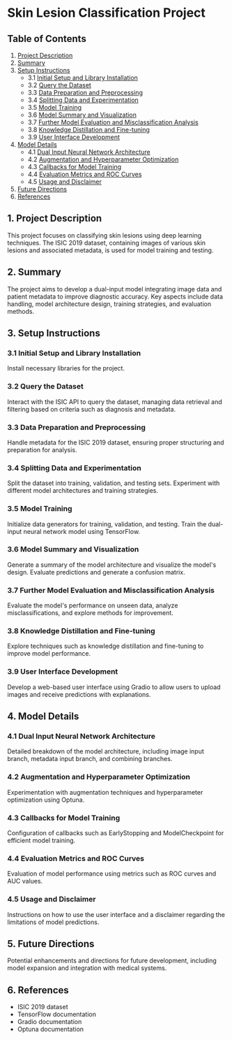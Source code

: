 # Skin Lesion Classification Project

## Table of Contents
1. [Project Description](#project-description)
2. [Summary](#summary)
3. [Setup Instructions](#setup-instructions)
   - 3.1 [Initial Setup and Library Installation](#initial-setup-and-library-installation)
   - 3.2 [Query the Dataset](#query-the-dataset)
   - 3.3 [Data Preparation and Preprocessing](#data-preparation-and-preprocessing)
   - 3.4 [Splitting Data and Experimentation](#splitting-data-and-experimentation)
   - 3.5 [Model Training](#model-training)
   - 3.6 [Model Summary and Visualization](#model-summary-and-visualization)
   - 3.7 [Further Model Evaluation and Misclassification Analysis](#further-model-evaluation-and-misclassification-analysis)
   - 3.8 [Knowledge Distillation and Fine-tuning](#knowledge-distillation-and-fine-tuning)
   - 3.9 [User Interface Development](#user-interface-development)
4. [Model Details](#model-details)
   - 4.1 [Dual Input Neural Network Architecture](#dual-input-neural-network-architecture)
   - 4.2 [Augmentation and Hyperparameter Optimization](#augmentation-and-hyperparameter-optimization)
   - 4.3 [Callbacks for Model Training](#callbacks-for-model-training)
   - 4.4 [Evaluation Metrics and ROC Curves](#evaluation-metrics-and-roc-curves)
   - 4.5 [Usage and Disclaimer](#usage-and-disclaimer)
5. [Future Directions](#future-directions)
6. [References](#references)

## 1. Project Description
This project focuses on classifying skin lesions using deep learning techniques. The ISIC 2019 dataset, containing images of various skin lesions and associated metadata, is used for model training and testing.

## 2. Summary
The project aims to develop a dual-input model integrating image data and patient metadata to improve diagnostic accuracy. Key aspects include data handling, model architecture design, training strategies, and evaluation methods.

## 3. Setup Instructions
### 3.1 Initial Setup and Library Installation
Install necessary libraries for the project.
### 3.2 Query the Dataset
Interact with the ISIC API to query the dataset, managing data retrieval and filtering based on criteria such as diagnosis and metadata.
### 3.3 Data Preparation and Preprocessing
Handle metadata for the ISIC 2019 dataset, ensuring proper structuring and preparation for analysis.
### 3.4 Splitting Data and Experimentation
Split the dataset into training, validation, and testing sets. Experiment with different model architectures and training strategies.
### 3.5 Model Training
Initialize data generators for training, validation, and testing. Train the dual-input neural network model using TensorFlow.
### 3.6 Model Summary and Visualization
Generate a summary of the model architecture and visualize the model's design. Evaluate predictions and generate a confusion matrix.
### 3.7 Further Model Evaluation and Misclassification Analysis
Evaluate the model's performance on unseen data, analyze misclassifications, and explore methods for improvement.
### 3.8 Knowledge Distillation and Fine-tuning
Explore techniques such as knowledge distillation and fine-tuning to improve model performance.
### 3.9 User Interface Development
Develop a web-based user interface using Gradio to allow users to upload images and receive predictions with explanations.

## 4. Model Details
### 4.1 Dual Input Neural Network Architecture
Detailed breakdown of the model architecture, including image input branch, metadata input branch, and combining branches.
### 4.2 Augmentation and Hyperparameter Optimization
Experimentation with augmentation techniques and hyperparameter optimization using Optuna.
### 4.3 Callbacks for Model Training
Configuration of callbacks such as EarlyStopping and ModelCheckpoint for efficient model training.
### 4.4 Evaluation Metrics and ROC Curves
Evaluation of model performance using metrics such as ROC curves and AUC values.
### 4.5 Usage and Disclaimer
Instructions on how to use the user interface and a disclaimer regarding the limitations of model predictions.

## 5. Future Directions
Potential enhancements and directions for future development, including model expansion and integration with medical systems.

## 6. References
- ISIC 2019 dataset
- TensorFlow documentation
- Gradio documentation
- Optuna documentation
